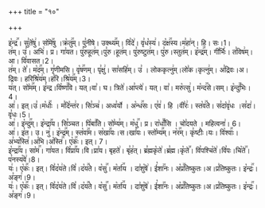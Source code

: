 +++
title = "१०"

+++


  
इ꣡न्द्र꣢꣯। सु꣣ते꣡षु꣢। सो꣡मे꣢꣯षु ।क्र꣡तु꣢꣯म्। पु꣣नीषे। उक्थ्य꣢꣯म्। वि꣣दे꣢। वृ꣣ध꣡स्य꣢। द꣡क्ष꣢꣯स्य।म꣣हा꣢न्। हि। सः।1।  
त꣢म्। उ꣣। अभि꣢। प्र। गा꣣यत। पु꣣रुहूत꣢म्।पु꣣रु।हूत꣢म्। पु꣣रुष्टुत꣢म्। पु꣣रु।स्तुत꣢म्। इ꣡न्द्र꣢꣯म्। गी꣣र्भिः꣢। त꣣विष꣢म्।आ। वि꣣वासत।2।  
त꣢म्। ते꣣। म꣡द꣢꣯म्। गृ꣣णीमसि। वृ꣡ष꣢꣯णम्। पृ꣣क्षु꣢। सा꣣सहि꣢म्। उ꣣ । लोककृत्नु꣢म्।लो꣣क।कृत्नु꣢म्। अ꣣द्रिवः।अ।द्रिवः। हरिश्रि꣡य꣢म्।ह꣣रि।श्रि꣡य꣢꣯म्।3।  
य꣢त्। सो꣡म꣢꣯म्। इ꣣न्द्र।वि꣡ष्ण꣢꣯वि। यत्।वा꣣। घ। त्रिते꣢।आ꣣प्त्ये꣢। यत्। वा꣣। मरु꣡त्सु꣢। म꣡न्द꣢꣯से।सम्। इ꣡न्दु꣢꣯भिः।4।  
आ꣢। इत्।उ꣣।म꣡धोः꣢꣯ । म꣣दि꣡न्त꣢र। सि꣣ञ्च꣢। अध्व꣣र्यो । अ꣡न्ध꣢꣯सः। ए꣣व꣢। हि ।वी꣣रः꣢। स्त꣡व꣢꣯ते। स꣣दा꣡वृ꣢धः ।स꣣दा꣢।वृ꣣धः।5।  
आ꣢। इ꣡न्दु꣢꣯म्। इ꣡न्द्रा꣢꣯य। सि꣣ञ्चत। पि꣡बा꣢꣯ति। सो꣣म्य꣢म्। म꣡धु꣢꣯। प्र। रा꣡धाँ꣢꣯सि । चो꣣दयते । महित्वना꣢। 6।  
आ꣢। इ꣣त। उ। नु꣢। इ꣡न्द्र꣢꣯म्। स्त꣡वा꣢꣯म। स꣡खा꣢꣯यः।स।खा꣣यः। स्तो꣡म्य꣢꣯म्। न꣡र꣢꣯म्। कृ꣣ष्टीः꣢।यः। वि꣡श्वाः꣢꣯। अ꣣भ्य꣡स्ति꣢।अ꣣भि।अ꣡स्ति꣢꣯। ए꣡कः꣢꣯। इत्। 7।  
इ꣡न्द्रा꣢꣯य। सा꣡म꣢꣯। गा꣣यत। वि꣡प्रा꣢꣯य।वि।प्रा꣣य। बृहते꣢। बृ꣣ह꣢त्। ब्र꣣ह्मकृ꣡ते꣢।ब्र꣣ह्म।कृ꣡ते꣢꣯। वि꣣पश्चि꣡ते꣢।वि꣣पः।चि꣡ते꣢꣯। प꣣नस्य꣡वे꣢।8।  
यः꣢। ए꣡कः꣢꣯। इत्। वि꣣द꣡य꣢ते।वि꣣।द꣡य꣢꣯ते। व꣡सु꣢꣯। म꣡र्ता꣢꣯य । दा꣣शु꣡षे꣢। ई꣡शा꣢꣯नः। अ꣡प्र꣢꣯तिष्कुतः।अ।प्र꣣तिष्कुतः। इ꣡न्द्रः꣢꣯। अ꣣ङ्ग꣢।9।  
यः꣢। ए꣡कः꣢꣯। इत्। वि꣣द꣡य꣢ते।वि꣣।द꣡य꣢꣯ते। व꣡सु꣢꣯। म꣡र्ता꣢꣯य । दा꣣शु꣡षे꣢। ई꣡शा꣢꣯नः। अ꣡प्र꣢꣯तिष्कुतः।अ।प्र꣣तिष्कुतः। इ꣡न्द्रः꣢꣯। अ꣣ङ्ग꣢।9।  
